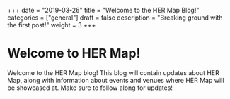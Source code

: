 +++
date = "2019-03-26"
title = "Welcome to the HER Map Blog!"
categories = ["general"]
draft = false
description = "Breaking ground with the first post!"
weight = 3
+++

# Welcome to HER Map!

Welcome to the HER Map blog! This blog will contain updates about HER Map, along with information about events and venues where HER Map will be showcased at. Make sure to follow along for updates! 